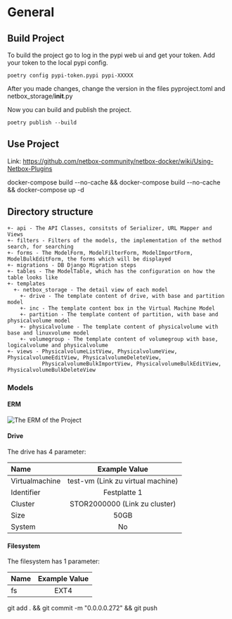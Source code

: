 # General
## Build Project
To build the project go to log in the pypi web ui and get your token. Add your token to the local pypi config.
```
poetry config pypi-token.pypi pypi-XXXXX
```
After you made changes, change the version in the files pyproject.toml and netbox_storage/__init__.py

Now you can build and publish the project.
```
poetry publish --build
```

## Use Project
Link: https://github.com/netbox-community/netbox-docker/wiki/Using-Netbox-Plugins

docker-compose build --no-cache && docker-compose build --no-cache && docker-compose up -d


## Directory structure

```
+- api - The API Classes, consitsts of Serializer, URL Mapper and Views
+- filters - Filters of the models, the implementation of the method search, for searching
+- forms - The ModelForm, ModelFilterForm, ModelImportForm, ModelBulkEditForm, the forms which will be displayed
+- migrations - DB Django Migration steps
+- tables - The ModelTable, which has the configuration on how the table looks like
+- templates
  +- netbox_storage - The detail view of each model
    +- drive - The template content of drive, with base and partition model
    +- inc - The template content box in the Virtual Machine Model
    +- partition - The template content of partition, with base and physicalvolume model
    +- physicalvolume - The template content of physicalvolume with base and linuxvolume model
    +- volumegroup - The template content of volumegroup with base, logicalvolume and physicalvolume
+- views - PhysicalvolumeListView, PhysicalvolumeView, PhysicalvolumeEditView, PhysicalvolumeDeleteView, 
           PhysicalvolumeBulkImportView, PhysicalvolumeBulkEditView, PhysicalvolumeBulkDeleteView
```
### Models
#### ERM

![The ERM of the Project](documents/erm.jpg?raw=true "ERM Diagram")

#### Drive
The drive has 4 parameter:

| Name           |           Example Value           |
|:---------------|:---------------------------------:|
| Virtualmachine | test-vm (Link zu virtual machine) |
| Identifier     |           Festplatte 1            |
| Cluster        |   STOR2000000 (Link zu cluster)   |
| Size           |               50GB                |
| System         |                No                 |

#### Filesystem
The filesystem has 1 parameter:

| Name | Example Value |
|:-----|:-------------:|
| fs   |     EXT4      |



git add . && git commit -m "0.0.0.0.272" && git push

